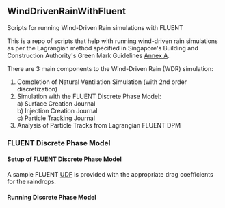 ## WindDrivenRainWithFluent
Scripts for running Wind-Driven Rain simulations with FLUENT

This is a repo of scripts that help with running wind-driven rain simulations as per the Lagrangian method specified in Singapore's Building and Construction Authority's Green Mark Guidelines [Annex A](https://www.bca.gov.sg/greenmark/others/GM_NRB2015_Technical_Guide_Requirements.pdf). 

There are 3 main components to the Wind-Driven Rain (WDR) simulation:

1) Completion of Natural Ventilation Simulation (with 2nd order discretization)  
2) Simulation with the FLUENT Discrete Phase Model:  
   a) Surface Creation Journal  
   b) Injection Creation Journal  
   c) Particle Tracking Journal  
3) Analysis of Particle Tracks from Lagrangian FLUENT DPM

### FLUENT Discrete Phase Model

#### Setup of FLUENT Discrete Phase Model

A sample FLUENT [UDF](https://github.com/ooichinchun/WindDrivenRainWithFluent/blob/master/UDF_wdr.c) is provided with the appropriate drag coefficients for the raindrops.

#### Running Discrete Phase Model

